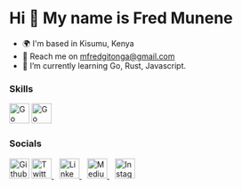 Hi 👋 My name is Fred Munene 
================================

+ 🌍 I'm based in Kisumu, Kenya
+ 📩 Reach me on [mfredgitonga@gmail.com](mailto:mfredgitonga@gmail.com)
+ 🌱 I’m currently learning Go, Rust, Javascript.


### Skills
<p align="left>
<a href="https://go.dev/" target="_blank" rel="noreferrer" style="margin-right: 10px;">
<img src="https://github.com/danielcranney/profileme-dev/blob/main/public/icons/skills/go.svg" width="36 height="36" alt="Go"/>
</a>
<a href="https://www.python.org/" target="_blank" rel="noreferrer">
<img src="https://github.com/danielcranney/profileme-dev/blob/main/public/icons/skills/python.svg" width="36 height="36" alt="Go"/>
</a>
</p>

### Socials
<p align="left>
<a href="https://github.com/FredMunene" target="_blank" rel="noreferrer" style="margin-right: 10px;">
<img src="https://github.com/danielcranney/profileme-dev/blob/main/public/icons/socials/github.svg" width="36 height="36" alt="Github"/>
</a>
<a href="https://twitter.com/Gitonga2050" target="_blank" rel="noreferrer"style="margin-right: 10px;">
<img src="https://github.com/danielcranney/profileme-dev/blob/main/public/icons/socials/twitter.svg" width="36 height="36" alt="Twitter"/>
</a>
<a href="https://ke.linkedin.com/in/fredgitonga" target="_blank" rel="noreferrer" style="margin-right: 10px;">
<img src="https://github.com/danielcranney/profileme-dev/blob/main/public/icons/socials/linkedin.svg" width="36 height="36" alt="LinkedIn"/>
</a>
<a href="https://medium.com/@mfredgitonga" target="_blank" rel="noreferrer"style="margin-right: 10px;" >
<img src="https://github.com/danielcranney/profileme-dev/blob/main/public/icons/socials/medium.svg" width="36 height="36" alt="Medium"/>
</a>
<a href="https://medium.com/@mfredgitonga" target="_blank" rel="noreferrer" style="margin-right: 10px;">
<img src="https://github.com/danielcranney/profileme-dev/blob/main/public/icons/socials/instagram.svg" width="36 height="36" alt="Instagram"/>
</a>

</p>


<!--
**FredMunene/FredMunene** is a ✨ _special_ ✨ repository because its `README.md` (this file) appears on your GitHub profile.

Here are some ideas to get you started:

- 🔭 I’m currently working on

- 👯 I’m looking to collaborate on ...
- 🤔 I’m looking for help with ...
- 💬 Ask me about ...
- 📫 How to reach me: 
- 😄 Pronouns: ...
- ⚡ Fun fact: ...
-->
